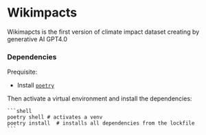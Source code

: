 # Wikimpacts
Wikimapcts is the first version of climate impact dataset creating by generative AI GPT4.0


### Dependencies
Prequisite: 
- Install [`poetry`](https://python-poetry.org/docs/#installation)

Then activate a virtual environment and install the dependencies:

    ```shell
    poetry shell # activates a venv
    poetry install  # installs all dependencies from the lockfile
    ```
